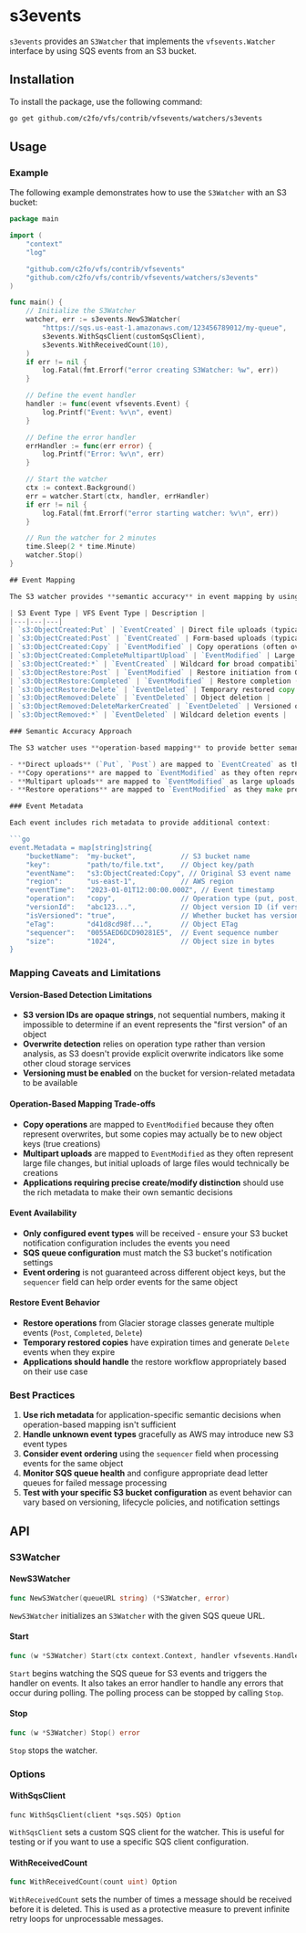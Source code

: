 # s3events

`s3events` provides an `S3Watcher` that implements the `vfsevents.Watcher` interface by using SQS events from an S3 bucket.

## Installation

To install the package, use the following command:

```bash
go get github.com/c2fo/vfs/contrib/vfsevents/watchers/s3events
```

## Usage

### Example

The following example demonstrates how to use the `S3Watcher` with an S3 bucket:

```go
package main

import (
	"context"
	"log"

	"github.com/c2fo/vfs/contrib/vfsevents"
	"github.com/c2fo/vfs/contrib/vfsevents/watchers/s3events"
)

func main() {
	// Initialize the S3Watcher
	watcher, err := s3events.NewS3Watcher(
		"https://sqs.us-east-1.amazonaws.com/123456789012/my-queue",
		s3events.WithSqsClient(customSqsClient),
		s3events.WithReceivedCount(10),
	)
	if err != nil {
		log.Fatal(fmt.Errorf("error creating S3Watcher: %w", err))
	}

	// Define the event handler
	handler := func(event vfsevents.Event) {
		log.Printf("Event: %v\n", event)
	}

	// Define the error handler
	errHandler := func(err error) {
		log.Printf("Error: %v\n", err)
	}

	// Start the watcher
	ctx := context.Background()
	err = watcher.Start(ctx, handler, errHandler)
	if err != nil {
		log.Fatal(fmt.Errorf("error starting watcher: %v\n", err))
	}

	// Run the watcher for 2 minutes
	time.Sleep(2 * time.Minute)
	watcher.Stop()
}

## Event Mapping

The S3 watcher provides **semantic accuracy** in event mapping by using operation-based logic to distinguish between different types of S3 operations:

| S3 Event Type | VFS Event Type | Description |
|---|---|---|
| `s3:ObjectCreated:Put` | `EventCreated` | Direct file uploads (typically new files) |
| `s3:ObjectCreated:Post` | `EventCreated` | Form-based uploads (typically new files) |
| `s3:ObjectCreated:Copy` | `EventModified` | Copy operations (often overwrites/modifications) |
| `s3:ObjectCreated:CompleteMultipartUpload` | `EventModified` | Large uploads (often significant changes) |
| `s3:ObjectCreated:*` | `EventCreated` | Wildcard for broad compatibility |
| `s3:ObjectRestore:Post` | `EventModified` | Restore initiation from Glacier |
| `s3:ObjectRestore:Completed` | `EventModified` | Restore completion (object available) |
| `s3:ObjectRestore:Delete` | `EventDeleted` | Temporary restored copy expires |
| `s3:ObjectRemoved:Delete` | `EventDeleted` | Object deletion |
| `s3:ObjectRemoved:DeleteMarkerCreated` | `EventDeleted` | Versioned object deletion |
| `s3:ObjectRemoved:*` | `EventDeleted` | Wildcard deletion events |

### Semantic Accuracy Approach

The S3 watcher uses **operation-based mapping** to provide better semantic accuracy:

- **Direct uploads** (`Put`, `Post`) are mapped to `EventCreated` as they typically represent new file creation
- **Copy operations** are mapped to `EventModified` as they often represent overwrites or modifications of existing objects
- **Multipart uploads** are mapped to `EventModified` as large uploads often represent significant changes to existing content
- **Restore operations** are mapped to `EventModified` as they make previously archived objects available again

### Event Metadata

Each event includes rich metadata to provide additional context:

```go
event.Metadata = map[string]string{
    "bucketName":  "my-bucket",           // S3 bucket name
    "key":         "path/to/file.txt",    // Object key/path
    "eventName":   "s3:ObjectCreated:Copy", // Original S3 event name
    "region":      "us-east-1",           // AWS region
    "eventTime":   "2023-01-01T12:00:00.000Z", // Event timestamp
    "operation":   "copy",                // Operation type (put, post, copy, multipart, restore, delete)
    "versionId":   "abc123...",           // Object version ID (if versioning enabled)
    "isVersioned": "true",                // Whether bucket has versioning enabled
    "eTag":        "d41d8cd98f...",       // Object ETag
    "sequencer":   "0055AED6DCD90281E5",  // Event sequence number
    "size":        "1024",                // Object size in bytes
}
```

### Mapping Caveats and Limitations

#### **Version-Based Detection Limitations**
- **S3 version IDs are opaque strings**, not sequential numbers, making it impossible to determine if an event represents the "first version" of an object
- **Overwrite detection** relies on operation type rather than version analysis, as S3 doesn't provide explicit overwrite indicators like some other cloud storage services
- **Versioning must be enabled** on the bucket for version-related metadata to be available

#### **Operation-Based Mapping Trade-offs**
- **Copy operations** are mapped to `EventModified` because they often represent overwrites, but some copies may actually be to new object keys (true creations)
- **Multipart uploads** are mapped to `EventModified` as they often represent large file changes, but initial uploads of large files would technically be creations
- **Applications requiring precise create/modify distinction** should use the rich metadata to make their own semantic decisions

#### **Event Availability**
- **Only configured event types** will be received - ensure your S3 bucket notification configuration includes the events you need
- **SQS queue configuration** must match the S3 bucket's notification settings
- **Event ordering** is not guaranteed across different object keys, but the `sequencer` field can help order events for the same object

#### **Restore Event Behavior**
- **Restore operations** from Glacier storage classes generate multiple events (`Post`, `Completed`, `Delete`)
- **Temporary restored copies** have expiration times and generate `Delete` events when they expire
- **Applications should handle** the restore workflow appropriately based on their use case

### Best Practices

1. **Use rich metadata** for application-specific semantic decisions when operation-based mapping isn't sufficient
2. **Handle unknown event types** gracefully as AWS may introduce new S3 event types
3. **Consider event ordering** using the `sequencer` field when processing events for the same object
4. **Monitor SQS queue health** and configure appropriate dead letter queues for failed message processing
5. **Test with your specific S3 bucket configuration** as event behavior can vary based on versioning, lifecycle policies, and notification settings

## API

### S3Watcher

#### NewS3Watcher

```go
func NewS3Watcher(queueURL string) (*S3Watcher, error)
```

`NewS3Watcher` initializes an `S3Watcher` with the given SQS queue URL.

#### Start

```go
func (w *S3Watcher) Start(ctx context.Context, handler vfsevents.HandlerFunc, errHandler func(error)) error
```

`Start` begins watching the SQS queue for S3 events and triggers the handler on events. It also takes an error handler to handle any errors that occur during polling. The polling process can be stopped by calling `Stop`.

#### Stop

```go
func (w *S3Watcher) Stop() error
```

`Stop` stops the watcher.

### Options
#### WithSqsClient
```
func WithSqsClient(client *sqs.SQS) Option
```
`WithSqsClient` sets a custom SQS client for the watcher. This is useful for testing or if you want to use a specific SQS client configuration.

#### WithReceivedCount
```go
func WithReceivedCount(count uint) Option
```
`WithReceivedCount` sets the number of times a message should be received before it is deleted. This is used as a protective measure to prevent infinite retry loops for unprocessable messages.
